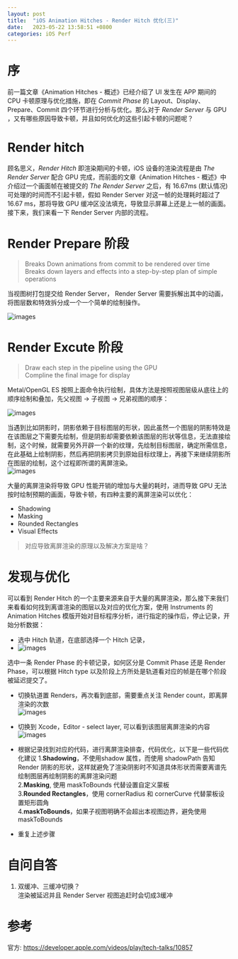 ```yaml
---
layout: post
title:  "iOS Animation Hitches - Render Hitch 优化(三)"
date:   2023-05-22 13:58:51 +0800
categories: iOS Perf
---
```

# 序
前一篇文章《Animation Hitches - 概述》已经介绍了 UI 发生在 APP 期间的 CPU 卡顿原理与优化措施，即在 *Commit Phase* 的 Layout、Display、Prepare、Commit 四个环节进行分析与优化。那么对于 *Render Server* 与 GPU ，又有哪些原因导致卡顿，并且如何优化的这些引起卡顿的问题呢？

# Render hitch
顾名思义，*Render Hitch* 即渲染期间的卡顿，iOS 设备的渲染流程是由 *The Render Server* 配合 GPU 完成，而前面的文章《Animation Hitches - 概述》中介绍过一个画面帧在被提交的 *The Render Server* 之后，有 16.67ms (默认情况)可处理的时间而不引起卡顿，假如 Render Server 对这一帧的处理耗时超过了 16.67 ms，那将导致 GPU 缓冲区没法填充，导致显示屏幕上还是上一帧的画面。接下来，我们来看一下 Render Server 内部的流程。

# Render Prepare 阶段
> Breaks Down animations from commit to be rendered over time   
> Breaks down layers and effects into a step-by-step plan of simple operations   

当视图树打包提交给 Render Server， Render Server 需要拆解出其中的动画，将图层数和特效拆分成一个一个简单的绘制操作。

![images](/assets/imgs/render_hitch_prepare.png)  

# Render Excute 阶段
> Draw each step in the pipeline using the GPU  
Compline the final image for display  

Metal/OpenGL ES 按照上面命令执行绘制，具体方法是按照视图层级从底往上的顺序绘制和叠加，先父视图 -> 子视图 -> 兄弟视图的顺序：

![images](/assets/imgs/render_hitch_excute.png)


当遇到比如阴影时，阴影依赖于目标图层的形状，因此虽然一个图层的阴影特效是在该图层之下需要先绘制，但是阴影却需要依赖该图层的形状等信息，无法直接绘制，这个时候，就需要另外开辟一个新的纹理，先绘制目标图层，确定所需信息，在此基础上绘制阴影，然后再把阴影拷贝到原始目标纹理上，再接下来继续阴影所在图层的绘制，这个过程即所谓的离屏渲染。  
![images](/assets/imgs/render_hitch_offscreen.png)

大量的离屏渲染将导致 GPU 性能开销的增加与大量的耗时，进而导致 GPU 无法按时绘制预期的画面，导致卡顿，有四种主要的离屏渲染可以优化：
- Shadowing
- Masking
- Rounded Rectangles
- Visual Effects

> 对应导致离屏渲染的原理以及解决方案是啥？

# 发现与优化
可以看到 Render Hitch 的一个主要来源来自于大量的离屏渲染，那么接下来我们来看看如何找到离谱渲染的图层以及对应的优化方案，使用 Instruments 的 Animation Hitches 模版开始对目标程序分析，进行指定的操作后，停止记录，开始分析数据：
- 选中 Hitch 轨道，在底部选择一个 Hitch 记录，  
- ![images](/assets/imgs/render_hitch_select_record.png) 

选中一条 Render Phase 的卡顿记录，如何区分是 Commit Phase 还是 Render Phase，可以根据 Hitch type 以及阶段上方所处是轨道看对应的帧是在哪个阶段被延迟提交了。

- 切换轨道置 Renders，再次看到底部，需要重点关注 Render count，即离屏渲染的次数  
![images](/assets/imgs/render_hitch_gpu_render_count.png)

- 切换到 Xcode，Editor - select layer, 可以看到该图层离屏渲染的内容
![images](/assets/imgs/render_hitch_layer_off_screen.png)

- 根据记录找到对应的代码，进行离屏渲染排查，代码优化，以下是一些代码优化建议
1.**Shadowing**，不使用shadow 属性，而使用 shadowPath 告知 Render 阴影的形状，这样就避免了渲染阴影时不知道具体形状而需要离谱先绘制图层再绘制阴影的离屏渲染问题   
2.**Masking**, 使用 maskToBounds 代替设置自定义蒙板  
3.**Rounded Rectangles**，使用 cornerRadius 和 cornerCurve 代替蒙板设置矩形圆角  
4.**maskToBounds**，如果子视图明确不会超出本视图边界，避免使用 maskToBounds  
- 重复上述步骤


# 自问自答
1. 双缓冲、三缓冲切换？  
渲染被延迟并且 Render Server 视图追赶时会切成3缓冲

# 参考

官方: https://developer.apple.com/videos/play/tech-talks/10857
